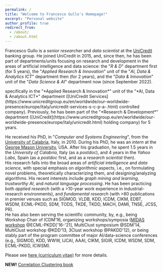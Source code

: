 ```yaml
---
permalink: /
title: "Welcome to Francesco Gullo's Homepage!"
excerpt: "Personal website"
author_profile: true
redirect_from: 
  - /about/
  - /about.html
---
```



Francesco Gullo is a *senior researcher* and *data scientist* at the [UniCredit](https://www.unicreditgroup.eu/en.html) banking group.
He joined UniCredit in 2015, and, since then, he has been part of departments/units focusing on research and development in the areas of artificial intelligence and data science: the "*R & D*" department first (for 5 years), the "*Applied Research & Innovation*" unit of the "*AI, Data & Analytics ICT*" department then (for 2 years), and the "*Data & Innovation*" unit of the "*Data Science & AI*" department now (since September 2022).
<!-->specifically in the "*Applied Research & Innovation*" unit of the "*AI, Data & Analytics ICT*" department ([UniCredit Services](https://www.unicreditgroup.eu/en/worldwide/our-worldwide-presence/europe/italy/unicredit-services-s-c-p-a-.html) controlled company). Previously, he has been part of the "*Research & Development*" department ([UniCredit](https://www.unicreditgroup.eu/en/worldwide/our-worldwide-presence/europe/italy/unicredit.html) holding company) for 5 years.<!-->
He received his PhD, in "*Computer and Systems Engineering*", from the [University of Calabria](https://www.unical.it), Italy, in 2010. 
During his PhD, he was an *intern* at the [George Mason University](https://www2.gmu.edu), USA. 
After his graduation, he spent 1.5 years in the *University of Calabria*, Italy (as a *postdoc*), and 4 years in the *Yahoo Labs*, Spain (as a *postdoc* first, and as a *research scientist* then).
<br>
His research falls into the broad areas of *artificial intelligence* and *data science*, with special emphasis on *algorithmic* aspects, i.e., on formulating novel problems, theoretically characterizing them, and designing/analyzing algorithms.
His recent interests include *graph mining and learning*, *trustworthy AI*, and *natural language processing*.
He has been practicing both *applied research* (with a >10-year work experience in industrial-research environments), and *fundamental research* (with >80 publications in premier venues such as SIGMOD, VLDB, KDD, ICDM, CIKM, EDBT, WSDM, ECML-PKDD, SDM, TODS, TKDE, TKDD, MACH, DAMI, TNSE, JCSS, PR).
<br>
He has also been serving the scientific community, by, e.g., being Workshop Chair of ICDM’16, organizing workshops/symposia ([MIDAS workshop](http://midas.portici.enea.it) @ECML-PKDD['16-'21], MultiClust symposium @SDM'14, MultiClust workshop @KDD'13, 3Clust workshop @PAKDD'12), or being stably part of the program committee of major AI/data-science conferences (e.g., SIGMOD, KDD, WWW, IJCAI, AAAI, CIKM, SIGIR, ICDM, WSDM, SDM, ECML-PKDD, ICWSM).


Please see <a href="/files/CV_FrancescoGullo.pdf">here (curriculum vitae)</a>  for more details.


<b>NEW!</b> <a href="https://www.morganclaypoolpublishers.com/catalog_Orig/product_info.php?products_id=1706">Correlation Clustering book</a>








